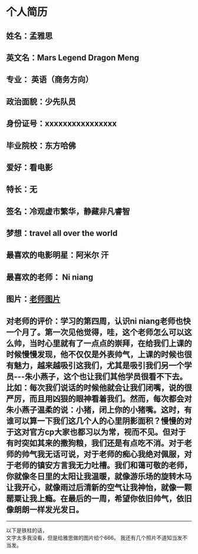# 个人简历
## 姓名：孟雅思  
## 英文名：Mars Legend Dragon Meng  
##  专业： 英语（商务方向）
## 政治面貌：少先队员
##  身份证号：xxxxxxxxxxxxxxxx
## 毕业院校：东方哈佛
## 爱好：看电影
## 特长：无
## 签名：冷观虚市繁华，静藏非凡睿智
## 梦想：travel all over the world
## 最喜欢的电影明星：阿米尔 汗
## 最喜欢的老师： Ni niang
## 图片：[老师图片](http://ww4.sinaimg.cn/mw1024/b19ee378jw1faiahspu6tj20qo10zn4c.jpg)
## 对老师的评价：学习的第四周，认识ni niang老师也快一个月了。第一次见他觉得，哇，这个老师怎么可以这么帅，当时心里就有了一点点的崇拜，在给我们上课的时候慢慢发现，他不仅仅是外表帅气，上课的时候也很有魅力，越来越吸引这我们，尤其是吸引我们另一个学员---朱小燕子，这个也让我们其他学员很看不下去。比如：每次我们说话的时候他就会让我们闭嘴，说的很严厉，而且用凶狠的眼神看着我们。然而，每次都会对朱小燕子温柔的说：小猪，闭上你的小猪嘴。这时，有谁可以算一下我们这几个人的心里阴影面积？慢慢的对于这对官方cp大家也都习以为常，视而不见。但对于有时突如其来的撒狗粮，我们还是有点吃不消。对于老师的帅气我无话可说，对于老师的痴心我绝对佩服，对于老师的镇安方言我无力吐槽。我们和蔼可敬的老师，你就像冬日里的太阳让我温暖，就像游乐场的旋转木马让我开心，就像雨过后清新的空气让我神怡，就像一颗罂粟让我上瘾。在最后的一周，希望你依旧帅气，依旧像朗朗一样发光发日。


***    
 
以下是铁柱的话，    
   文字太多我没看，但是给雅思做的图片给个666。  我还有几个照片不道知当发不当发。
